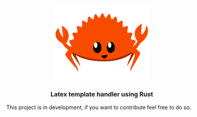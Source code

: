 <!-- # Latex Template Handler using Rust -->
<!-- PROJECT LOGO -->
<br />
<div align="center">
  <a href="https://github.com/Johanx22x/latex_template_handler">
    <img src="images/rust-logo.png" alt="Logo" width="250" height=200">
  </a>

  <h3 align="center">Latex template handler using Rust</h3>
</div>

This project is in development, if you want to contribute feel free to do so.
